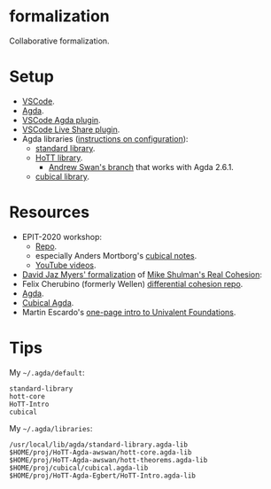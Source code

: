 # formalization
Collaborative formalization.

# Setup
* [VSCode](https://code.visualstudio.com).
* [Agda](https://agda.readthedocs.io/).
* [VSCode Agda plugin](https://marketplace.visualstudio.com/items?itemName=banacorn.agda-mode).
* [VSCode Live Share plugin](https://code.visualstudio.com/learn/collaboration/live-share).
* Agda libraries ([instructions on configuration](https://agda.readthedocs.io/en/v2.6.2/tools/package-system.html)):
  * [standard library](https://github.com/agda/agda-stdlib).
  * [HoTT library](https://github.com/HoTT/HoTT-Agda).
    * [Andrew Swan's branch](https://github.com/awswan/HoTT-Agda/tree/agda-2.6.1-compatible) that works with Agda 2.6.1.
  * [cubical library](https://github.com/agda/cubical).

# Resources
* EPIT-2020 workshop: 
  * [Repo](https://github.com/HoTT/EPIT-2020).
  * especially Anders Mortborg's [cubical notes](https://github.com/HoTT/EPIT-2020/tree/main/04-cubical-type-theory). 
  * [YouTube videos](https://www.youtube.com/channel/UCjJu7eXFuKwIp5W6pxeMsBQ).
* [David Jaz Myers' formalization](https://github.com/DavidJaz/Cohesion) of [Mike Shulman's Real Cohesion](https://arxiv.org/abs/1509.07584): 
* Felix Cherubino (formerly Wellen) [differential cohesion repo](https://github.com/felixwellen/DCHoTT-Agda).
* [Agda](https://github.com/agda/).
* [Cubical Agda](https://github.com/agda/cubical).
* Martin Escardo's [one-page intro to Univalent Foundations](https://www.cs.bham.ac.uk/~mhe/HoTT-UF-in-Agda-Lecture-Notes/).

# Tips
My `~/.agda/default`:

    standard-library
    hott-core
    HoTT-Intro
    cubical

My `~/.agda/libraries`:

    /usr/local/lib/agda/standard-library.agda-lib
    $HOME/proj/HoTT-Agda-awswan/hott-core.agda-lib
    $HOME/proj/HoTT-Agda-awswan/hott-theorems.agda-lib
    $HOME/proj/cubical/cubical.agda-lib
    $HOME/proj/HoTT-Agda-Egbert/HoTT-Intro.agda-lib
